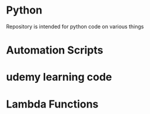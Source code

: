 # Python
 Repository is intended for python code on various things

 # Automation Scripts
 # udemy learning code
 # Lambda Functions

